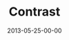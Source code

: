 ---
layout: message
category: message
series: "GoodSex"
title: "Contrast"
date: 2013-05-25-00-00
message_id: 788
audio: "http://s3.amazonaws.com/crossroads-media/media/legacy/mp3/goodsex_02.mp3"
audio-duration: "55:59"
program: "http://s3.amazonaws.com/crossroads-media/media/legacy/documents/05_25-26_13Program_LO.pdf"
description: "Brian talks about the biggest sexual topic in our culture. (This message contains adult content.)"
video: "https://s3.amazonaws.com/crossroadsvideomessages/goodsex_02.mp4"
video-duration: "56:06"
video-image: "http://s3.amazonaws.com/crossroads-media/images/legacy/content/goodsex_02-still.jpg"
explicit: "Y"
---